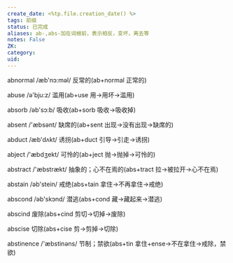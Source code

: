 ```yaml
---
create_date: <%tp.file.creation_date() %>
tags: 前缀
status: 已完成 
aliases: ab-,abs-加在词根前，表示相反，变坏，离去等
notes: False
ZK: 
category: 
uid: 
---
```


abnormal /æb'nɔ:məl/ 反常的(ab+normal 正常的)

abuse /ə'bju:z/ 滥用(ab+use 用→用坏→滥用)

absorb /əb'sɔ:b/ 吸收(ab+sorb 吸收→吸收掉)

absent /'æbsənt/ 缺席的(ab+sent 出现→没有出现→缺席的)

abduct /æb'dʌkt/ 诱拐(ab+duct 引导→引走→诱拐)

abject /'æbdʒekt/ 可怜的(ab+ject 抛→抛掉→可怜的)

abstract /'æbstrækt/ 抽象的；心不在焉的(abs+tract 拉→被拉开→心不在焉)

abstain /əb'stein/ 戒绝(abs+tain 拿住→不再拿住→戒绝)

abscond /əb'skɔnd/ 潜逃(abs+cond 藏→藏起来→潜逃)

abscind 废除(abs+cind 剪切→切掉→废除)

abscise 切除(abs+cise 剪→剪掉→切除)

abstinence /'æbstinəns/ 节制；禁欲(abs+tin 拿住+ense→不在拿住→戒除，禁欲)

